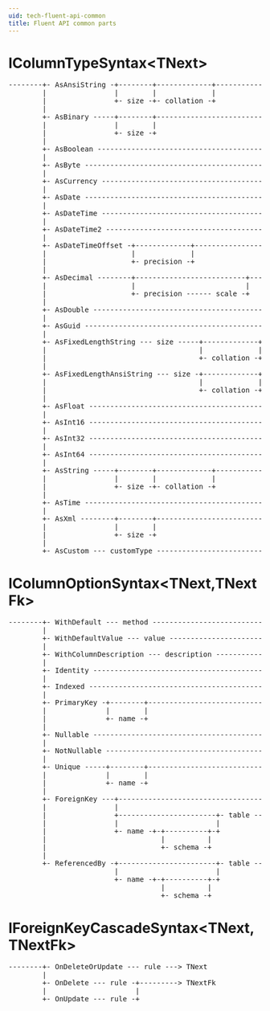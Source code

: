 ```yaml
---
uid: tech-fluent-api-common
title: Fluent API common parts
---
```


# IColumnTypeSyntax&lt;TNext&gt;

<pre>
--------+- AsAnsiString -+--------+-------------+---------------+-> TNext
        |                |        |             |               |
        |                +- size -+- collation -+               |
        |                                                       |
        +- AsBinary -----+--------+-----------------------------+
        |                |        |                             |
        |                +- size -+                             |
        |                                                       |
        +- AsBoolean -------------------------------------------+
        |                                                       |
        +- AsByte ----------------------------------------------+
        |                                                       |
        +- AsCurrency ------------------------------------------+
        |                                                       |
        +- AsDate ----------------------------------------------+
        |                                                       |
        +- AsDateTime ------------------------------------------+
        |                                                       |
        +- AsDateTime2 -----------------------------------------+
        |                                                       |
        +- AsDateTimeOffset -+-------------+--------------------+
        |                    |             |                    |
        |                    +- precision -+                    |
        |                                                       |
        +- AsDecimal --------+--------------------------+-------+
        |                    |                          |       |
        |                    +- precision ------ scale -+       |
        |                                                       |
        +- AsDouble --------------------------------------------+
        |                                                       |
        +- AsGuid ----------------------------------------------+
        |                                                       |
        +- AsFixedLengthString --- size -----+-------------+----+
        |                                    |             |    |
        |                                    +- collation -+    |
        |                                                       |
        +- AsFixedLengthAnsiString --- size -+-------------+----+
        |                                    |             |    |
        |                                    +- collation -+    |
        |                                                       |
        +- AsFloat ---------------------------------------------+
        |                                                       |
        +- AsInt16 ---------------------------------------------+
        |                                                       |
        +- AsInt32 ---------------------------------------------+
        |                                                       |
        +- AsInt64 ---------------------------------------------+
        |                                                       |
        +- AsString -----+--------+-------------+---------------+
        |                |        |             |               |
        |                +- size -+- collation -+               |
        |                                                       |
        +- AsTime ----------------------------------------------+
        |                                                       |
        +- AsXml --------+--------+-----------------------------+
        |                |        |                             |
        |                +- size -+                             |
        |                                                       |
        +- AsCustom --- customType -----------------------------+
</pre>

# IColumnOptionSyntax&lt;TNext,TNextFk&gt;

<pre>
--------+- WithDefault --- method --------------------------------------+--> TNext
        |                                                               |
        +- WithDefaultValue --- value ----------------------------------+
        |                                                               |
        +- WithColumnDescription --- description -----------------------+
        |                                                               |
        +- Identity ----------------------------------------------------+
        |                                                               |
        +- Indexed -----------------------------------------------------+
        |                                                               |
        +- PrimaryKey -+--------+---------------------------------------+
        |              |        |                                       |
        |              +- name -+                                       |
        |                                                               |
        +- Nullable ----------------------------------------------------+
        |                                                               |
        +- NotNullable -------------------------------------------------+
        |                                                               |
        +- Unique -----+--------+---------------------------------------+
        |              |        |
        |              +- name -+
        |
        +- ForeignKey ---+-------------------------------------------+--+--> TNextFk
        |                |                                           |  |
        |                +-----------------------+- table --- column-+  |
        |                |                       |                      |
        |                +- name -+-+----------+-+                      |
        |                           |          |                        |
        |                           +- schema -+                        |
        |                                                               |
        +- ReferencedBy -+-----------------------+- table --- column-+--+
                         |                       |
                         +- name -+-+----------+-+
                                    |          |
                                    +- schema -+
</pre>

# IForeignKeyCascadeSyntax&lt;TNext,TNextFk&gt;

<pre>
--------+- OnDeleteOrUpdate --- rule ---> TNext
        |
        +- OnDelete --- rule -+---------> TNextFk
        |                     |
        +- OnUpdate --- rule -+
</pre>
